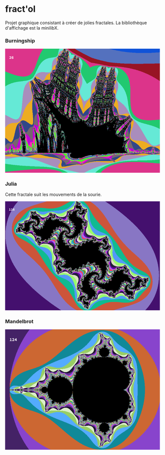 # fract'ol

Projet graphique consistant à créer de jolies fractales. La bibliothèque d'affichage est la minilibX.

### Burningship

![alt tag](https://github.com/fdel-car/fractol/blob/master/img/burningship.png)

### Julia

Cette fractale suit les mouvements de la sourie.

![alt tag](https://github.com/fdel-car/fractol/blob/master/img/julia.png)

### Mandelbrot

![alt tag](https://github.com/fdel-car/fractol/blob/master/img/mandelbrot.png)

